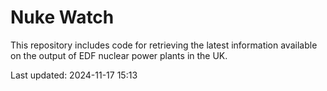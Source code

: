 # Nuke Watch

This repository includes code for retrieving the latest information available on the output of EDF nuclear power plants in the UK.

Last updated: 2024-11-17 15:13
